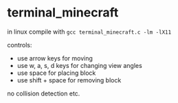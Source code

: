 # terminal_minecraft

in linux compile with
`gcc terminal_minecraft.c -lm -lX11`

controls:
- use arrow keys for moving
- use w, a, s, d keys for changing view angles
- use space for placing block
- use shift + space for removing block

no collision detection etc.
